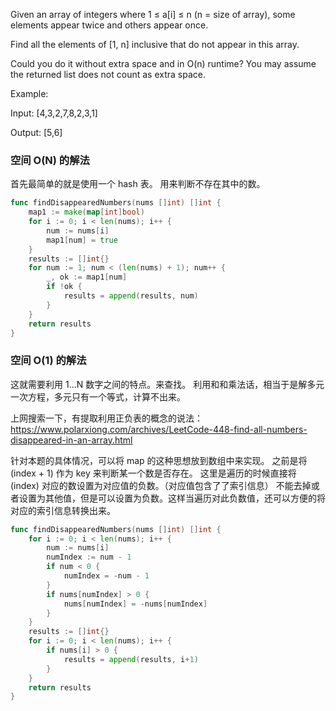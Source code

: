 Given an array of integers where 1 ≤ a[i] ≤ n (n = size of array), some elements appear twice and others appear once.

Find all the elements of [1, n] inclusive that do not appear in this array.

Could you do it without extra space and in O(n) runtime? You may assume the returned list does not count as extra space.

Example:

Input:
[4,3,2,7,8,2,3,1]

Output:
[5,6]


### 空间 O(N) 的解法

首先最简单的就是使用一个 hash 表。 用来判断不存在其中的数。

```go
func findDisappearedNumbers(nums []int) []int {
	map1 := make(map[int]bool)
	for i := 0; i < len(nums); i++ {
		num := nums[i]
		map1[num] = true
	}
	results := []int{}
	for num := 1; num < (len(nums) + 1); num++ {
		_, ok := map1[num]
		if !ok {
			results = append(results, num)
		}
	}
	return results
}


```

### 空间 O(1) 的解法
这就需要利用 1...N 数字之间的特点。来查找。
利用和和乘法话，相当于是解多元一次方程，多元只有一个等式，计算不出来。

上网搜索一下，有提取利用正负表的概念的说法：
https://www.polarxiong.com/archives/LeetCode-448-find-all-numbers-disappeared-in-an-array.html

针对本题的具体情况，可以将 map 的这种思想放到数组中来实现。 之前是将 (index + 1) 作为 key 来判断某一个数是否存在。
这里是遍历的时候直接将 (index) 对应的数设置为对应值的负数。（对应值包含了了索引信息）
不能去掉或者设置为其他值，但是可以设置为负数。这样当遍历对此负数值，还可以方便的将对应的索引信息转换出来。


```go
func findDisappearedNumbers(nums []int) []int {
	for i := 0; i < len(nums); i++ {
		num := nums[i]
		numIndex := num - 1
		if num < 0 {
			numIndex = -num - 1
		}
		if nums[numIndex] > 0 {
			nums[numIndex] = -nums[numIndex]
		}
	}
	results := []int{}
	for i := 0; i < len(nums); i++ {
		if nums[i] > 0 {
			results = append(results, i+1)
		}
	}
	return results
}
```